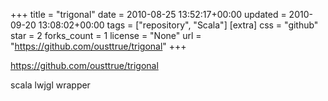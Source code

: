 +++
title = "trigonal"
date = 2010-08-25 13:52:17+00:00
updated = 2010-09-20 13:08:02+00:00
tags = ["repository", "Scala"]
[extra]
css = "github"
star = 2
forks_count = 1
license = "None"
url = "https://github.com/ousttrue/trigonal"
+++

<https://github.com/ousttrue/trigonal>

scala lwjgl wrapper
